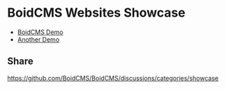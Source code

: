 # BoidCMS Websites Showcase

- [BoidCMS Demo](https://boidcms.alwaysdata.net)
- [Another Demo](https://shoaiyb.alwaysdata.net)
<!-- [CMSLab](https://cmslab.se/) -->

## Share

https://github.com/BoidCMS/BoidCMS/discussions/categories/showcase

<!--form action="https://formspree.io/f/xqknrogy" method="POST">
  <label>
    Site Title:
    <input type="text" name="title" required>
  </label>
  <label>
    Site URL:
    <input type="url" name="url" required>
  </label>
  <button type="submit">Submit</button>
</form-->
